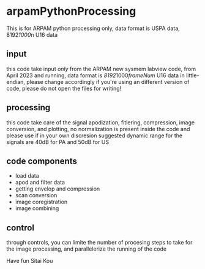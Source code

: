 # arpamPythonProcessing
This is for ARPAM python processing only, data format is USPA data, 8192*1000*n U16 data

## input
this code take input *only* from the ARPAM new sysmem labview code, from April 2023 and running, data format is *8192*1000*frameNum* U16 data in little-endian, please change accordingly if you're using an different version of code, please do not open the files for writing!

## processing
this code take care of the signal apodization, fitlering, compression, image conversion, and plotting, 
no normalization is present inside the code and please use if in your own discresion
suggested dynamic range for the signals are 40dB for PA and 50dB for US

## code components
- load data
- apod and filter data
- getting envelop and compression
- scan conversion
- image coregistration
- image combining

## control
through controls, you can limite the number of procesing steps to take for the image processing, and parallelerize the running of the code


Have fun
Sitai Kou
